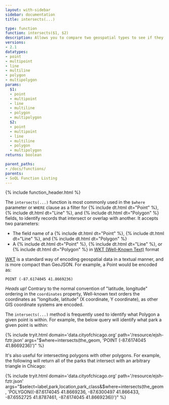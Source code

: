 ```yaml
---
layout: with-sidebar
sidebar: documentation
title: intersects(...)

type: function
function: intersects($1, $2)
description: Allows you to compare two geospatial types to see if they intersect or overlap each other
versions:
- 2.1
datatypes:
- point
- multipoint
- line
- multiline
- polygon
- multipolygon
params:
  $1:
  - point
  - multipoint
  - line
  - multiline
  - polygon
  - multipolygon
  $2:
  - point
  - multipoint
  - line
  - multiline
  - polygon
  - multipolygon
returns: boolean

parent_paths:
- /docs/functions/
parents:
- SoQL Function Listing
---
```


{% include function_header.html %}

The `intersects(...)` function is most commonly used in the `$where` parameter or `WHERE` clause as a filter for {% include dt.html dt="Point" %}, {% include dt.html dt="Line" %}, and {% include dt.html dt="Polygon" %} fields, to identify records that intersect or overlap with another. It accepts two parameters:

- The field name of a {% include dt.html dt="Point" %}, {% include dt.html dt="Line" %}, and {% include dt.html dt="Polygon" %}
- A {% include dt.html dt="Point" %}, {% include dt.html dt="Line" %}, or {% include dt.html dt="Polygon" %} in [WKT (Well-Known Text)](https://en.wikipedia.org/wiki/Well-known_text) format

[WKT](https://en.wikipedia.org/wiki/Well-known_text) is a standard way of encoding geospatial data in a textual manner, and is more compact than GeoJSON. For example, a Point would be encoded as:

    POINT (-87.6174045 41.8669236)

<div class="alert alert-info">
  <p><em>Heads up!</em> Contrary to the normal convention of "latitude, longitude" ordering in the <code>coordinates</code> property, Well-known text orders the coordinates as "longitude, latitude" (X coordinate, Y coordinate), as other GIS coordinate systems are encoded.</p>
</div>

The `intersects(...)` method is frequently used to identify what Polygon a given point is within. For example, the below query will identify what park a given point is within:

{% include tryit.html domain='data.cityofchicago.org' path='/resource/ejsh-fztr.json' args="$where=intersects(the_geom, 'POINT (-87.6174045 41.8669236)')" %}

It's also useful for intersecting polygons with other polygons. For example, the following will return all of the parks that intersect with an arbitrary triangle in Chicago:

{% include tryit.html domain='data.cityofchicago.org' path='/resource/ejsh-fztr.json' args="$select=label,park,location,park_class&$where=intersects(the_geom, 'POLYGON((-87.6174045 41.8669236, -87.6300497 41.866433, -87.6552725 41.8787461, -87.6174045 41.8669236))')" %}
